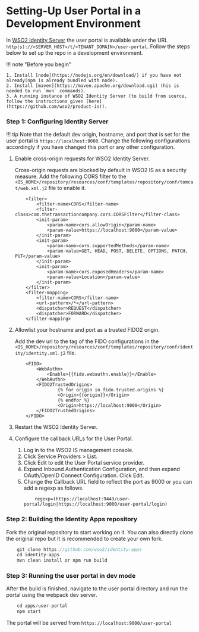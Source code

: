 # Setting-Up User Portal in a Development Environment

In [WSO2 Identity Server](https://wso2.com/identity-and-access-management/) the user portal is available under
 the URL `http(s)://<SERVER_HOST>/t/<TENANT_DOMAIN>/user-portal`. Follow the steps below to set up the repo in a
 development environment.

!!! note "Before you begin"

    1. Install [node](https://nodejs.org/en/download/) if you have not already(npm is already bundled with node).
    2. Install [maven](https://maven.apache.org/download.cgi) (his is needed to run `mvn` commands).
    3. A running instance of WSO2 Identity Server (to build from source, follow the instructions given [here]
    (https://github.com/wso2/product-is)).


### Step 1: Configuring Identity Server

!!! tip
    Note that the default dev origin, hostname, and port that is set for the user portal is `https://localhost:9000`.
    Change the following configurations accordingly if you have changed this port or any other configuration.


1.  Enable cross-origin requests for WSO2 Identity Server.

    Cross-origin requests are blocked by default in WSO2 IS as a security measure. Add the following CORS filter to
    the `<IS_HOME>/repository/resources/conf/templates/repository/conf/tomcat/web.xml.j2` file to enable it.
    ```
        <filter>
            <filter-name>CORS</filter-name>
            <filter-class>com.thetransactioncompany.cors.CORSFilter</filter-class>
            <init-param>
                <param-name>cors.allowOrigin</param-name>
                <param-value>https://localhost:9000</param-value>
            </init-param>
            <init-param>
                <param-name>cors.supportedMethods</param-name>
                <param-value>GET, HEAD, POST, DELETE, OPTIONS, PATCH, PUT</param-value>
            </init-param>
            <init-param>
                <param-name>cors.exposedHeaders</param-name>
                <param-value>Location</param-value>
            </init-param>
        </filter>
        <filter-mapping>
            <filter-name>CORS</filter-name>
            <url-pattern>/*</url-pattern>
            <dispatcher>REQUEST</dispatcher>
            <dispatcher>FORWARD</dispatcher>
        </filter-mapping>
    ```
2.  Allowlist your hostname and port as a trusted FIDO2 origin.



    Add the dev url to the <Origin> tag of the FIDO configurations in the
    `<IS_HOME>/repository/resources/conf/templates/repository/conf/identity/identity.xml.j2` file.
    ```
        <FIDO>
            <WebAuthn>
                <Enable>{{fido.webauthn.enable}}</Enable>
            </WebAuthn>
            <FIDO2TrustedOrigins>
                    {% for origin in fido.trusted.origins %}
                    <Origin>{{origin}}</Origin>
                    {% endfor %}
                    <Origin>https://localhost:9000</Origin>
            </FIDO2TrustedOrigins>
        </FIDO>
    ```

3.  Restart the WSO2 Identity Server.
4.  Configure the callback URLs for the User Portal.

    1.  Log in to the WSO2 IS management console.
    2.  Click Service Providers > List.
    3.  Click Edit to edit the User Portal service provider.
    4.  Expand Inbound Authentication Configuration, and then expand OAuth/OpenID Connect Configuration. Click Edit.
    5.  Change the Callback URL field to reflect the port as 9000 or you can add a regexp as follows.
        ```
            regexp=(https://localhost:9443/user-portal/login|https://localhost:9000/user-portal/login)
        ```

### Step 2: Building the Identity Apps repository

Fork the original repository to start working on it. You can also directly clone the original repo but it is
recommended to create your own fork.
```java
    git clone https://github.com/wso2/identity-apps
    cd identity-apps
    mvn clean install or npm run build
```

### Step 3: Running the user portal in dev mode

After the build is finished, navigate to the user portal directory and run the portal using the webpack dev server.
```java
    cd apps/user-portal
    npm start
```

The portal will be served from `https://localhost:9000/user-portal`
